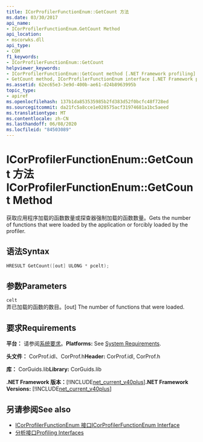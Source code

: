 ```yaml
---
title: ICorProfilerFunctionEnum::GetCount 方法
ms.date: 03/30/2017
api_name:
- ICorProfilerFunctionEnum.GetCount Method
api_location:
- mscorwks.dll
api_type:
- COM
f1_keywords:
- ICorProfilerFunctionEnum::GetCount
helpviewer_keywords:
- ICorProfilerFunctionEnum::GetCount method [.NET Framework profiling]
- GetCount method, ICorProfilerFunctionEnum interface [.NET Framework profiling]
ms.assetid: 62ec65e3-3e9d-400b-ae61-d24b8963995b
topic_type:
- apiref
ms.openlocfilehash: 137b1da853535985b2fd383d52f0bcfc48f728ed
ms.sourcegitcommit: da21fc5a8cce1e028575acf31974681a1bc5aeed
ms.translationtype: MT
ms.contentlocale: zh-CN
ms.lasthandoff: 06/08/2020
ms.locfileid: "84503089"
---
```

# <a name="icorprofilerfunctionenumgetcount-method"></a><span data-ttu-id="a6ce5-102">ICorProfilerFunctionEnum::GetCount 方法</span><span class="sxs-lookup"><span data-stu-id="a6ce5-102">ICorProfilerFunctionEnum::GetCount Method</span></span>
<span data-ttu-id="a6ce5-103">获取应用程序加载的函数数量或探查器强制加载的函数数量。</span><span class="sxs-lookup"><span data-stu-id="a6ce5-103">Gets the number of functions that were loaded by the application or forcibly loaded by the profiler.</span></span>  
  
## <a name="syntax"></a><span data-ttu-id="a6ce5-104">语法</span><span class="sxs-lookup"><span data-stu-id="a6ce5-104">Syntax</span></span>  
  
```cpp  
HRESULT GetCount([out] ULONG * pcelt);  
```  
  
## <a name="parameters"></a><span data-ttu-id="a6ce5-105">参数</span><span class="sxs-lookup"><span data-stu-id="a6ce5-105">Parameters</span></span>  
 `celt`  
 <span data-ttu-id="a6ce5-106">弄已加载的函数的数目。</span><span class="sxs-lookup"><span data-stu-id="a6ce5-106">[out] The number of functions that were loaded.</span></span>  
  
## <a name="requirements"></a><span data-ttu-id="a6ce5-107">要求</span><span class="sxs-lookup"><span data-stu-id="a6ce5-107">Requirements</span></span>  
 <span data-ttu-id="a6ce5-108">**平台：** 请参阅[系统要求](../../get-started/system-requirements.md)。</span><span class="sxs-lookup"><span data-stu-id="a6ce5-108">**Platforms:** See [System Requirements](../../get-started/system-requirements.md).</span></span>  
  
 <span data-ttu-id="a6ce5-109">**头文件：** CorProf.idl、CorProf.h</span><span class="sxs-lookup"><span data-stu-id="a6ce5-109">**Header:** CorProf.idl, CorProf.h</span></span>  
  
 <span data-ttu-id="a6ce5-110">**库：** CorGuids.lib</span><span class="sxs-lookup"><span data-stu-id="a6ce5-110">**Library:** CorGuids.lib</span></span>  
  
 <span data-ttu-id="a6ce5-111">**.NET Framework 版本：**[!INCLUDE[net_current_v40plus](../../../../includes/net-current-v40plus-md.md)]</span><span class="sxs-lookup"><span data-stu-id="a6ce5-111">**.NET Framework Versions:** [!INCLUDE[net_current_v40plus](../../../../includes/net-current-v40plus-md.md)]</span></span>  
  
## <a name="see-also"></a><span data-ttu-id="a6ce5-112">另请参阅</span><span class="sxs-lookup"><span data-stu-id="a6ce5-112">See also</span></span>

- [<span data-ttu-id="a6ce5-113">ICorProfilerFunctionEnum 接口</span><span class="sxs-lookup"><span data-stu-id="a6ce5-113">ICorProfilerFunctionEnum Interface</span></span>](icorprofilerfunctionenum-interface.md)
- [<span data-ttu-id="a6ce5-114">分析接口</span><span class="sxs-lookup"><span data-stu-id="a6ce5-114">Profiling Interfaces</span></span>](profiling-interfaces.md)
